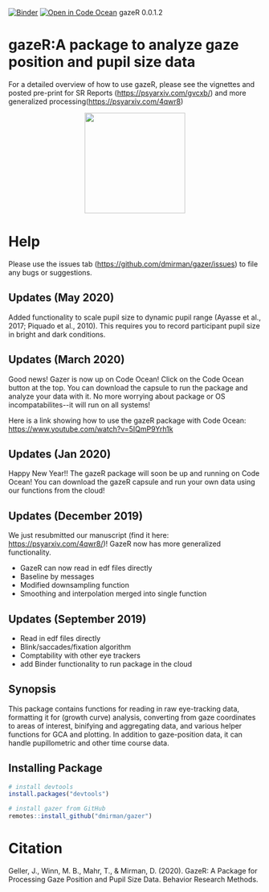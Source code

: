 [![Binder](https://mybinder.org/badge_logo.svg)](https://mybinder.org/v2/gh/dmirman/gazer/master?urlpath=rstudio)
[![Open in Code Ocean](https://codeocean.com/codeocean-assets/badge/open-in-code-ocean.svg)](https://codeocean.com/capsule/4600160/tree/v1)
gazeR 0.0.1.2


# gazeR:A package to analyze gaze position and pupil size data

For a detailed overview of how to use gazeR, please see the vignettes and posted pre-print for SR Reports (https://psyarxiv.com/gvcxb/) and more generalized processing(https://psyarxiv.com/4qwr8)

<p align="center"><img src="https://user-images.githubusercontent.com/18429968/46034046-472caa80-c0c5-11e8-89c3-ff3f463a1868.jpeg" height="200px" width="200px" />
 
# Help
  
Please use the issues tab (https://github.com/dmirman/gazer/issues) to file any bugs or suggestions.
  
## Updates (May 2020)

Added functionality to scale pupil size to dynamic pupil range (Ayasse et al., 2017; Piquado et al., 2010). This requires you to record participant pupil size in bright and dark conditions. 

## Updates (March 2020)

Good news! Gazer is now up on Code Ocean! Click on the Code Ocean button at the top. You can download the capsule to run the package and analyze your data with it. No more worrying about package or OS incompatabilites--it will run on all systems! 

Here is a link showing how to use the gazeR package with Code Ocean: https://www.youtube.com/watch?v=5IQmP9Yrh1k
  
## Updates (Jan 2020)

Happy New Year!! The gazeR package will soon be up and running on Code Ocean! You can download the gazeR capsule and run your own data using our functions from the cloud! 

## Updates (December 2019)
  
 We just resubmitted our manuscript (find it here: https://psyarxiv.com/4qwr8/)! GazeR now has more generalized functionality. 
 
- GazeR can now read in edf files directly
- Baseline by messages
- Modified downsampling function
- Smoothing and interpolation merged into single function

## Updates (September 2019)

- Read in edf files directly 
- Blink/saccades/fixation algorithm 
- Comptability with other eye trackers
- add Binder functionality to run package in the cloud

## Synopsis

This package contains functions for reading in raw eye-tracking data, formatting it for (growth curve) analysis, converting from gaze coordinates to areas of interest, binifying and aggregating data, and various helper functions for GCA and plotting. In addition to gaze-position data, it can handle pupillometric and other time course data.

## Installing Package

``` r
# install devtools
install.packages("devtools")

# install gazer from GitHub
remotes::install_github("dmirman/gazer")
``` 
# Citation
Geller, J., Winn, M. B., Mahr, T., & Mirman, D. (2020). GazeR: A Package for Processing Gaze Position and Pupil Size Data. Behavior Research Methods. 
